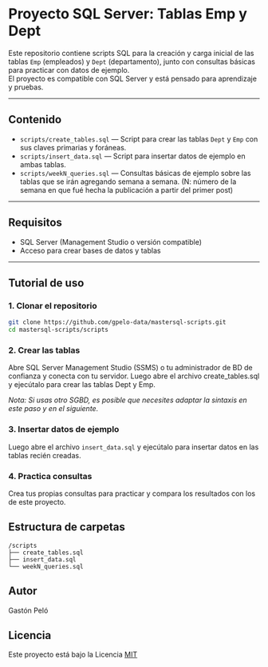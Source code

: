 # Proyecto SQL Server: Tablas Emp y Dept

Este repositorio contiene scripts SQL para la creación y carga inicial de las tablas `Emp` (empleados) y `Dept` (departamento), junto con consultas básicas para practicar con datos de ejemplo.   
El proyecto es compatible con SQL Server y está pensado para aprendizaje y pruebas.

---

## Contenido

- `scripts/create_tables.sql` — Script para crear las tablas `Dept` y `Emp` con sus claves primarias y foráneas.
- `scripts/insert_data.sql` — Script para insertar datos de ejemplo en ambas tablas.
- `scripts/weekN_queries.sql` — Consultas básicas de ejemplo sobre las tablas que se irán agregando semana a semana. (N: número de la semana en que fué hecha la publicación a partir del primer post)

---

## Requisitos

- SQL Server (Management Studio o versión compatible)
- Acceso para crear bases de datos y tablas

---

## Tutorial de uso

### 1. Clonar el repositorio

```bash
git clone https://github.com/gpelo-data/mastersql-scripts.git
cd mastersql-scripts/scripts
```

### 2. Crear las tablas

Abre SQL Server Management Studio (SSMS) o tu administrador de BD de confianza y conecta con tu servidor. Luego abre el archivo create_tables.sql y ejecútalo para crear las tablas Dept y Emp.  

*Nota: Si usas otro SGBD, es posible que necesites adaptar la sintaxis en este paso y en el siguiente.*

### 3. Insertar datos de ejemplo

Luego abre el archivo `insert_data.sql` y ejecútalo para insertar datos en las tablas recién creadas.

### 4. Practica consultas

Crea tus propias consultas para practicar y compara los resultados con los de este proyecto.

## Estructura de carpetas

```
/scripts
├── create_tables.sql
├── insert_data.sql
└── weekN_queries.sql
```

## Autor

Gastón Peló

## Licencia


Este proyecto está bajo la Licencia [MIT](https://opensource.org/licenses/MIT)

